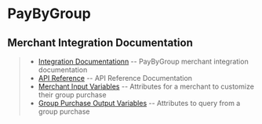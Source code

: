 
# PayByGroup

## Merchant Integration Documentation

>- [Integration Documentationn](/js_integration)  --  PayByGroup merchant integration documentation
>- [API Reference](/pbgapis)  --  API Reference Documentation
>- [Merchant Input Variables](/merchant_input_variables)  --  Attributes for a merchant to customize their group purchase
>- [Group Purchase Output Variables](/group_purchase_output_variables)  --  Attributes to query from a group purchase
